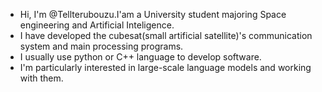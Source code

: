- Hi, I'm @Tellterubouzu.I'am a University student majoring Space engineering and Artificial Inteligence.
- I have developed the cubesat(small artificial satellite)'s communication system and main processing programs.
- I usually use python or C++ language to develop software.
- I'm particularly interested in large-scale language models and working with them.
<!---
Tellterubouzu/Tellterubouzu is a ✨ special ✨ repository because its `README.md` (this file) appears on your GitHub profile.
You can click the Preview link to take a look at your changes.
--->
